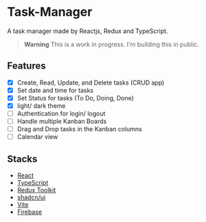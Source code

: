 # Task-Manager

A task manager made by Reactjs, Redux and TypeScript.

> **Warning**
> This is a work in progress. I'm building this in public.

## Features

- [x] Create, Read, Update, and Delete tasks (CRUD app)
- [x] Set date and time for tasks
- [x] Set Status for tasks (To Do, Doing, Done)
- [x] light/ dark theme
- [ ] Authentication for login/ logout
- [ ] Handle multiple Kanban Boards
- [ ] Drag and Drop tasks in the Kanban columns
- [ ] Calendar view

## Stacks

- [React](https://react.dev/)
- [TypeScript](https://www.typescriptlang.org/)
- [Redux Toolkit](https://redux-toolkit.js.org/)
- [shadcn/ui](https://ui.shadcn.com/)
- [Vite](https://vitejs.dev/)
- [Firebase](https://firebase.google.com/)
